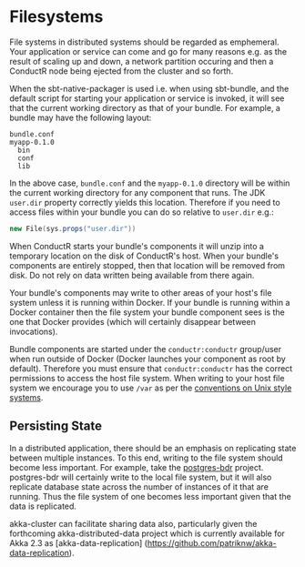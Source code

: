 # Filesystems

File systems in distributed systems should be regarded as emphemeral. Your application or service can come and go for many reasons e.g. as the result of scaling up and down, a network partition occuring and then a ConductR node being ejected from the cluster and so forth.

When the sbt-native-packager is used i.e. when using sbt-bundle, and the default script for starting your application or service is invoked, it will see that the current working directory as that of your bundle. For example, a bundle may have the following layout:

```
bundle.conf
myapp-0.1.0
  bin
  conf
  lib
```

In the above case, `bundle.conf` and the `myapp-0.1.0` directory will be within the current working directory for any component that runs. The JDK `user.dir` property correctly yields this location. Therefore if you need to access files within your bundle you can do so relative to `user.dir` e.g.:

```scala
new File(sys.props("user.dir"))
```

When ConductR starts your bundle's components it will unzip into a temporary location on the disk of ConductR's host. When your bundle's components are entirely stopped, then that location will be removed from disk. Do not rely on data written being available from there again.

Your bundle's components may write to other areas of your host's file system unless it is running within Docker. If your bundle is running within a Docker container then the file system your bundle component sees is the one that Docker provides (which will certainly disappear between invocations).

Bundle components are started under the `conductr:conductr` group/user when run outside of Docker (Docker launches your component as root by default). Therefore you must ensure that `conductr:conductr` has the correct permissions to access the host file system. When writing to your host file system we encourage you to use `/var` as per the [conventions on Unix style systems](https://en.wikipedia.org/wiki/Filesystem_Hierarchy_Standard).

## Persisting State

In a distributed application, there should be an emphasis on replicating state between multiple instances. To this end, writing to the file system should become less important. For example, take the [postgres-bdr](http://2ndquadrant.com/en/resources/bdr/) project. postgres-bdr will certainly write to the local file system, but it will also replicate database state across the number of instances of it that are running. Thus the file system of one becomes less important given that the data is replicated.

akka-cluster can facilitate sharing data also, particularly given the forthcoming akka-distributed-data project which is currently available for Akka 2.3 as [akka-data-replication] (https://github.com/patriknw/akka-data-replication).
